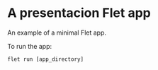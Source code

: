 # A presentacion Flet app

An example of a minimal Flet app.

To run the app:

```
flet run [app_directory]
```